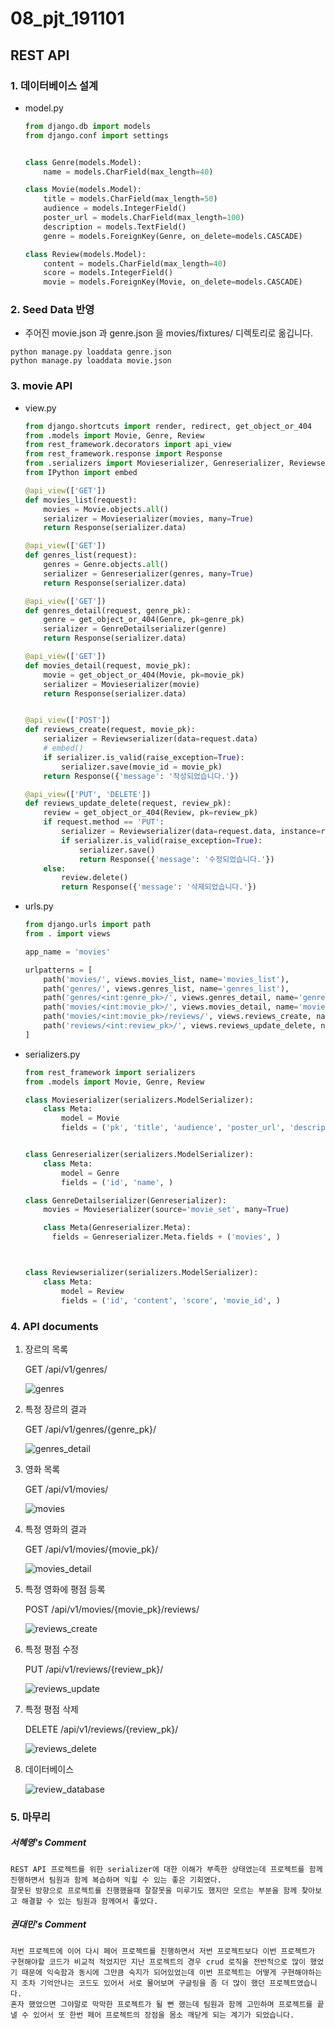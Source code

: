 # 08_pjt_191101

## REST API

### 1. 데이터베이스 설계

- model.py

  ```python
  from django.db import models
  from django.conf import settings
  
  
  class Genre(models.Model):
      name = models.CharField(max_length=40)
  
  class Movie(models.Model):
      title = models.CharField(max_length=50)
      audience = models.IntegerField()
      poster_url = models.CharField(max_length=100)
      description = models.TextField()
      genre = models.ForeignKey(Genre, on_delete=models.CASCADE)
  
  class Review(models.Model):
      content = models.CharField(max_length=40)
      score = models.IntegerField()
      movie = models.ForeignKey(Movie, on_delete=models.CASCADE)
  ```



### 2. Seed Data 반영

- 주어진 movie.json 과 genre.json 을 movies/fixtures/ 디렉토리로 옮깁니다.

```
python manage.py loaddata genre.json
python manage.py loaddata movie.json
```



### 3. movie API

- view.py

  ```python
  from django.shortcuts import render, redirect, get_object_or_404
  from .models import Movie, Genre, Review
  from rest_framework.decorators import api_view
  from rest_framework.response import Response
  from .serializers import Movieserializer, Genreserializer, Reviewserializer, GenreDetailserializer
  from IPython import embed
  
  @api_view(['GET'])
  def movies_list(request):
      movies = Movie.objects.all()
      serializer = Movieserializer(movies, many=True)
      return Response(serializer.data)
  
  @api_view(['GET'])
  def genres_list(request):
      genres = Genre.objects.all()
      serializer = Genreserializer(genres, many=True)
      return Response(serializer.data)
  
  @api_view(['GET'])
  def genres_detail(request, genre_pk):
      genre = get_object_or_404(Genre, pk=genre_pk)
      serializer = GenreDetailserializer(genre)
      return Response(serializer.data)
  
  @api_view(['GET'])
  def movies_detail(request, movie_pk):
      movie = get_object_or_404(Movie, pk=movie_pk)
      serializer = Movieserializer(movie)
      return Response(serializer.data)
  
  
  @api_view(['POST'])
  def reviews_create(request, movie_pk):
      serializer = Reviewserializer(data=request.data)
      # embed()
      if serializer.is_valid(raise_exception=True):
          serializer.save(movie_id = movie_pk)
      return Response({'message': '작성되었습니다.'})
  
  @api_view(['PUT', 'DELETE'])
  def reviews_update_delete(request, review_pk):
      review = get_object_or_404(Review, pk=review_pk)
      if request.method == 'PUT':
          serializer = Reviewserializer(data=request.data, instance=review)
          if serializer.is_valid(raise_exception=True):
              serializer.save()
              return Response({'message': '수정되었습니다.'})
      else:
          review.delete()
          return Response({'message': '삭제되었습니다.'})
  ```

- urls.py

  ```python
  from django.urls import path
  from . import views
  
  app_name = 'movies'
  
  urlpatterns = [
      path('movies/', views.movies_list, name='movies_list'),
      path('genres/', views.genres_list, name='genres_list'),
      path('genres/<int:genre_pk>/', views.genres_detail, name='genres_detail'),
      path('movies/<int:movie_pk>/', views.movies_detail, name='movies_detail'),
      path('movies/<int:movie_pk>/reviews/', views.reviews_create, name='reviews_create'),
      path('reviews/<int:review_pk>/', views.reviews_update_delete, name='reviews_udpate_delete'),
  ]
  ```

- serializers.py

  ```python
  from rest_framework import serializers
  from .models import Movie, Genre, Review
  
  class Movieserializer(serializers.ModelSerializer):
      class Meta:
          model = Movie
          fields = ('pk', 'title', 'audience', 'poster_url', 'description', 'genre_id', )
  
  
  class Genreserializer(serializers.ModelSerializer):
      class Meta:
          model = Genre
          fields = ('id', 'name', )
  
  class GenreDetailserializer(Genreserializer):
      movies = Movieserializer(source='movie_set', many=True)
  
      class Meta(Genreserializer.Meta):
        fields = Genreserializer.Meta.fields + ('movies', )
  
  
  
  class Reviewserializer(serializers.ModelSerializer):
      class Meta:
          model = Review
          fields = ('id', 'content', 'score', 'movie_id', )
  ```

  

### 4. API documents

1. 장르의 목록

   GET /api/v1/genres/

   ![genres](images/genres.jpg)

2. 특정 장르의 결과

   GET /api/v1/genres/{genre_pk}/

   ![genres_detail](images/genres_detail.jpg)

3. 영화 목록

   GET /api/v1/movies/

   ![movies](images/movies.jpg)

4. 특정 영화의 결과

   GET /api/v1/movies/{movie_pk}/

   ![movies_detail](images/movies_detail.jpg)

5. 특정 영화에 평점 등록

   POST /api/v1/movies/{movie_pk}/reviews/

   ![reviews_create](images/reviews_create.jpg)

6. 특정 평점 수정

   PUT /api/v1/reviews/{review_pk}/

   ![reviews_update](images/reviews_update.jpg)

7. 특정 평점 삭제

   DELETE /api/v1/reviews/{review_pk}/

   ![reviews_delete](images/reviews_delete.jpg)

8. 데이터베이스

   ![review_database](images/review_database.JPG)



### 5. 마무리

##### 서혜영's Comment

```
REST API 프로젝트를 위한 serializer에 대한 이해가 부족한 상태였는데 프로젝트를 함께 진행하면서 팀원과 함께 복습하며 익힐 수 있는 좋은 기회였다.
잘못된 방향으로 프로젝트를 진행했을때 잘잘못을 미루기도 했지만 모르는 부분을 함께 찾아보고 해결할 수 있는 팀원과 함께여서 좋았다.
```



##### 권대민's Comment

```
저번 프로젝트에 이어 다시 페어 프로젝트를 진행하면서 저번 프로젝트보다 이번 프로젝트가 구현해야할 코드가 비교적 적었지만 지난 프로젝트의 경우 crud 로직을 전반적으로 많이 했었기 때문에 익숙함과 동시에 그만큼 숙지가 되어있었는데 이번 프로젝트는 어떻게 구현해야하는지 조차 기억안나는 코드도 있어서 서로 물어보며 구글링을 좀 더 많이 했던 프로젝트였습니다.
혼자 했었으면 그야말로 막막한 프로젝트가 될 뻔 했는데 팀원과 함께 고민하며 프로젝트를 끝낼 수 있어서 또 한번 페어 프로젝트의 장점을 몸소 깨닫게 되는 계기가 되었습니다.
```

